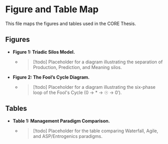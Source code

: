 # Figure and Table Map

This file maps the figures and tables used in the CORE Thesis.

## Figures

- **Figure 1: Triadic Silos Model.**
  - > [!todo] Placeholder for a diagram illustrating the separation of Production, Prediction, and Meaning silos.

- **Figure 2: The Fool’s Cycle Diagram.**
  - > [!todo] Placeholder for a diagram illustrating the six-phase loop of the Fool's Cycle (0 → * → ☉ → 0′).

## Tables

- **Table 1: Management Paradigm Comparison.**
  - > [!todo] Placeholder for the table comparing Waterfall, Agile, and ASP/Entrogenics paradigms.
